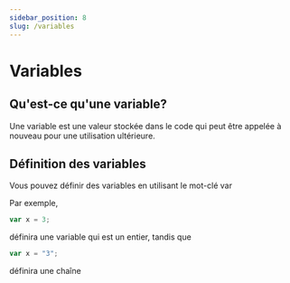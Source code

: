 ```yaml
---
sidebar_position: 8
slug: /variables
---
```


# Variables
## Qu'est-ce qu'une variable?
Une variable est une valeur stockée dans le code qui peut être appelée à nouveau pour une utilisation ultérieure.
## Définition des variables

Vous pouvez définir des variables en utilisant le mot-clé var

Par exemple,

```jsx
var x = 3;
```
définira une variable qui est un entier, tandis que

```jsx
var x = "3";
```
définira une chaîne
